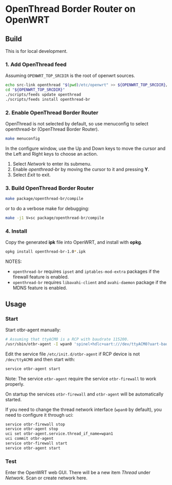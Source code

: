 # OpenThread Border Router on OpenWRT

## Build

This is for local development.

### 1. Add OpenThread feed

Assuming `OPENWRT_TOP_SRCDIR` is the root of openwrt sources.

```bash
echo src-link openthread "$(pwd)/etc/openwrt" >> ${OPENWRT_TOP_SRCDIR}/feeds.conf
cd "${OPENWRT_TOP_SRCDIR}"
./scripts/feeds update openthread
./scripts/feeds install openthread-br
```

### 2. Enable OpenThread Border Router

OpenThread is not selected by default, so use menuconfig to select openthread-br (OpenThread Border Router).

```bash
make menuconfig
```

In the configure window, use the Up and Down keys to move the cursor and the Left and Right keys to choose an action.

1. Select _Network_ to enter its submenu.
2. Enable _openthread-br_ by moving the cursor to it and pressing **Y**.
3. Select _Exit_ to exit.

### 3. Build OpenThread Border Router

```bash
make package/openthread-br/compile
```

or to do a verbose make for debugging:

```bash
make -j1 V=sc package/openthread-br/compile
```

### 4. Install

Copy the generated **ipk** file into OpenWRT, and install with **opkg**.

```bash
opkg install openthread-br-1.0*.ipk
```

NOTES:

- `openthread-br` requires `ipset` and `iptables-mod-extra` packages if the firewall feature is enabled.
- `openthread-br` requires `libavahi-client` and `avahi-daemon` package if the MDNS feature is enabled.

## Usage

### Start

Start otbr-agent manually:

```bash
# Assuming that ttyACM0 is a RCP with baudrate 115200.
/usr/sbin/otbr-agent -I wpan0 'spinel+hdlc+uart:///dev/ttyACM0?uart-baudrate=115200'
```

Edit the service file `/etc/init.d/otbr-agent` if RCP device is not `/dev/ttyACM0` and then start with:

```bash
service otbr-agent start
```

Note: The service `otbr-agent` require the service `otbr-firewall` to work properly.

On startup the services `otbr-firewall` and `otbr-agent` will be automatically started.

If you need to change the thread network interface (`wpan0` by default), you need to configure it through uci:

```bash
service otbr-firewall stop
service otbr-agent stop
uci set otbr-agent.service.thread_if_name=wpan1
uci commit otbr-agent
service otbr-firewall start
service otbr-agent start
```

### Test

Enter the OpenWRT web GUI. There will be a new item _Thread_ under _Network_. Scan or create network here.
